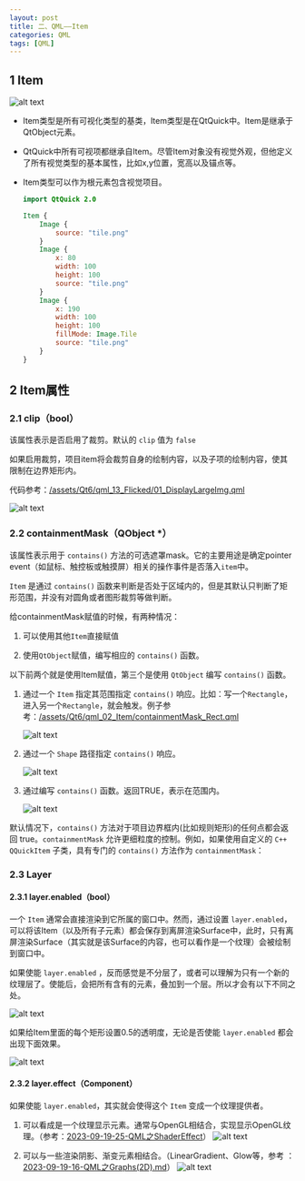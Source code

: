 ```yaml
---
layout: post
title: 二、QML——Item
categories: QML
tags: [QML]
---
```


## 1 Item

![alt text](/assets/Qt6/qml_02_Item/image/image-4.png)

- Item类型是所有可视化类型的基类，Item类型是在QtQuick中。Item是继承于QtObject元素。

- QtQuick中所有可视项都继承自Item。尽管Item对象没有视觉外观，但他定义了所有视觉类型的基本属性，比如x,y位置，宽高以及锚点等。

- Item类型可以作为根元素包含视觉项目。


  ```qml
  import QtQuick 2.0

  Item {
      Image {
          source: "tile.png"
      }
      Image {
          x: 80
          width: 100
          height: 100
          source: "tile.png"
      }
      Image {
          x: 190
          width: 100
          height: 100
          fillMode: Image.Tile
          source: "tile.png"
      }
  }
  ```


## 2 Item属性

### 2.1 clip（bool）

该属性表示是否启用了裁剪。默认的 `clip` 值为 `false`

如果启用裁剪，项目item将会裁剪自身的绘制内容，以及子项的绘制内容，使其限制在边界矩形内。

代码参考：[/assets/Qt6/qml_13_Flicked/01_DisplayLargeImg.qml](/assets/Qt6/qml_13_Flicked/01_DisplayLargeImg.qml)

![alt text](/assets/Qt6/qml_02_Item/image/image.png)

### 2.2 containmentMask（QObject *）

该属性表示用于 `contains()` 方法的可选遮罩mask。它的主要用途是确定pointer event（如鼠标、触控板或触摸屏）相关的操作事件是否落入`item`中。

`Item` 是通过 `contains()` 函数来判断是否处于区域内的，但是其默认只判断了矩形范围，并没有对圆角或者图形裁剪等做判断。

给containmentMask赋值的时候，有两种情况：

1. 可以使用其他`Item`直接赋值

2. 使用`QtObject`赋值，编写相应的 `contains()` 函数。

以下前两个就是使用Item赋值，第三个是使用 `QtObject` 编写 `contains()` 函数。

1. 通过一个 `Item` 指定其范围指定 `contains()` 响应。比如：写一个`Rectangle`，进入另一个`Rectangle`，就会触发。例子参考：[/assets/Qt6/qml_02_Item/containmentMask_Rect.qml](/assets/Qt6/qml_02_Item/containmentMask_Rect.qml)

    ![alt text](/assets/Qt6/qml_02_Item/image/image-1.png)

2. 通过一个 `Shape` 路径指定 `contains()` 响应。
   
    ![alt text](/assets/Qt6/qml_02_Item/image/image-3.png)

3. 通过编写 `contains()` 函数。返回TRUE，表示在范围内。
    
    ![alt text](/assets/Qt6/qml_02_Item/image/image-2.png)


默认情况下，`contains()` 方法对于项目边界框内(比如规则矩形)的任何点都会返回 true。`containmentMask` 允许更细粒度的控制。例如，如果使用自定义的 `C++ QQuickItem` 子类，具有专门的 `contains()` 方法作为 `containmentMask`：

### 2.3 Layer

#### 2.3.1 layer.enabled（bool）

一个 `Item` 通常会直接渲染到它所属的窗口中。然而，通过设置 `layer.enabled`，可以将该Item（以及所有子元素）都会保存到离屏渲染Surface中，此时，只有离屏渲染Surface（其实就是该Surface的内容，也可以看作是一个纹理）会被绘制到窗口中。

如果使能 `layer.enabled` ，反而感觉是不分层了，或者可以理解为只有一个新的纹理层了。使能后，会把所有含有的元素，叠加到一个层。所以才会有以下不同之处。

![alt text](/assets/Qt6/qml_02_Item/image/image-5.png)

如果给Item里面的每个矩形设置0.5的透明度，无论是否使能 `layer.enabled` 都会出现下面效果。

![alt text](/assets/Qt6/qml_02_Item/image/image-6.png)

#### 2.3.2 layer.effect（Component）

如果使能 `layer.enabled`，其实就会使得这个 `Item` 变成一个纹理提供者。

1. 可以看成是一个纹理显示元素。通常与OpenGL相结合，实现显示OpenGL纹理。（参考：[2023-09-19-25-QML之ShaderEffect](./2023-09-19-25-QML之ShaderEffect.md)）
![alt text](/assets/Qt6/qml_02_Item/image/image-7.png)

2. 可以与一些渲染阴影、渐变元素相结合。（LinearGradient、Glow等，参考 ：[2023-09-19-16-QML之Graphs(2D).md](./2023-09-19-16-QML之Graphs(2D).md)）
![alt text](/assets/Qt6/qml_02_Item/image/image-8.png)
